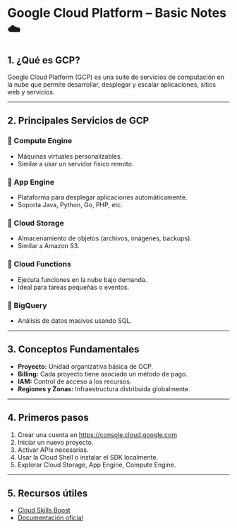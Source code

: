 # Google Cloud Platform – Basic Notes ☁️

## 1. ¿Qué es GCP?
Google Cloud Platform (GCP) es una suite de servicios de computación en la nube que permite desarrollar, desplegar y escalar aplicaciones, sitios web y servicios.

---

## 2. Principales Servicios de GCP

### 🔹 Compute Engine
- Máquinas virtuales personalizables.
- Similar a usar un servidor físico remoto.

### 🔹 App Engine
- Plataforma para desplegar aplicaciones automáticamente.
- Soporta Java, Python, Go, PHP, etc.

### 🔹 Cloud Storage
- Almacenamiento de objetos (archivos, imágenes, backups).
- Similar a Amazon S3.

### 🔹 Cloud Functions
- Ejecuta funciones en la nube bajo demanda.
- Ideal para tareas pequeñas o eventos.

### 🔹 BigQuery
- Análisis de datos masivos usando SQL.

---

## 3. Conceptos Fundamentales

- **Proyecto:** Unidad organizativa básica de GCP.
- **Billing:** Cada proyecto tiene asociado un método de pago.
- **IAM:** Control de acceso a los recursos.
- **Regiones y Zonas:** Infraestructura distribuida globalmente.

---

## 4. Primeros pasos

1. Crear una cuenta en https://console.cloud.google.com
2. Iniciar un nuevo proyecto.
3. Activar APIs necesarias.
4. Usar la Cloud Shell o instalar el SDK localmente.
5. Explorar Cloud Storage, App Engine, Compute Engine.

---

## 5. Recursos útiles

- [Cloud Skills Boost](https://www.cloudskillsboost.google/)
- [Documentación oficial](https://cloud.google.com/docs)
